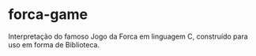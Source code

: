 # forca-game
Interpretação do famoso Jogo da Forca em linguagem C, construído para uso em forma de Biblioteca.
